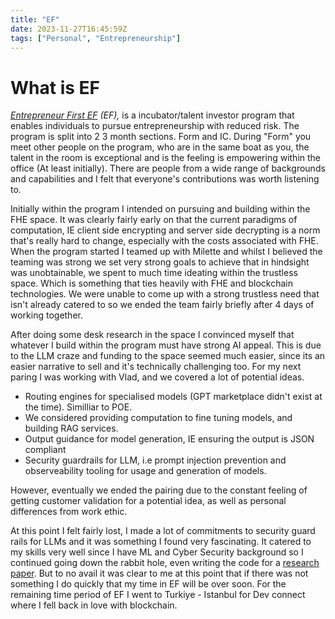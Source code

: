 ```yaml
---
title: "EF"
date: 2023-11-27T16:45:59Z
tags: ["Personal", "Entrepreneurship"]
---
```


# What is EF

_[Entrepreneur First EF](https://www.joinef.com/) (EF),_ is a incubator/talent investor program that enables individuals to pursue entrepreneurship with reduced risk. The program is split into 2 3 month sections. Form and IC. During "Form" you meet other people on the program, who are in the same boat as you, the talent in the room is exceptional and is the feeling is empowering within the office (At least initially). There are people from a wide range of backgrounds and capabilities and I felt that everyone's contributions was worth listening to.

Initially within the program I intended on pursuing and building within the FHE space. It was clearly fairly early on that the current paradigms of computation, IE client side encrypting and server side decrypting is a norm that's really hard to change, especially with the costs associated with FHE. When the program started I teamed up with Milette and whilst I believed the teaming was strong we set very strong goals to achieve that in hindsight was unobtainable, we spent to much time ideating within the trustless space. Which is something that ties heavily with FHE and blockchain technologies. We were unable to come up with a strong trustless need that isn't already catered to so we ended the team fairly briefly after 4 days of working together.

After doing some desk research in the space I convinced myself that whatever I build within the program must have strong AI appeal. This is due to the LLM craze and funding to the space seemed much easier, since its an easier narrative to sell and it's technically challenging too. For my next paring I was working with Vlad, and we covered a lot of potential ideas.

- Routing engines for specialised models (GPT marketplace didn't exist at the time). Similliar to POE.
- We considered providing computation to fine tuning models, and building RAG services.
- Output guidance for model generation, IE ensuring the output is JSON compliant
- Security guardrails for LLM, i.e prompt injection prevention and observeability tooling for usage and generation of models.

However, eventually we ended the pairing due to the constant feeling of getting customer validation for a potential idea, as well as personal differences from work ethic.

At this point I felt fairly lost, I made a lot of commitments to security guard rails for LLMs and it was something I found very fascinating. It catered to my skills very well since I have ML and Cyber Security background so I continued going down the rabbit hole, even writing the code for a [research paper](https://arxiv.org/pdf/2310.04451.pdf). But to no avail it was clear to me at this point that if there was not something I do quickly that my time in EF will be over soon. For the remaining time period of EF I went to Turkiye - Istanbul for Dev connect where I fell back in love with blockchain.
